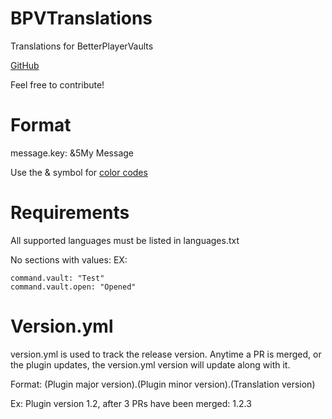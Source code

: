 # BPVTranslations
Translations for BetterPlayerVaults

[GitHub](https://github.com/BigBadE/BPVTranslations/tree/master)

Feel free to contribute!

# Format

message.key: &5My Message

Use the & symbol for [color codes](https://minecraft.gamepedia.com/Formatting_codes)

# Requirements 
All supported languages must be listed in languages.txt

No sections with values: 
EX:
```
command.vault: "Test"
command.vault.open: "Opened"
```

# Version.yml
version.yml is used to track the release version. Anytime a PR is merged, or the plugin updates, the version.yml version will update along with it.

Format:
(Plugin major version).(Plugin minor version).(Translation version)

Ex:
Plugin version 1.2, after 3 PRs have been merged: 1.2.3